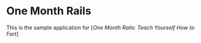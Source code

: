 # One Month Rails

This is the sample application for 
[*One Month Rails: Teach Yourself How to Fart*]
